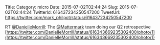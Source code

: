 Title: 
Category: micro
Date: 2015-07-02T02:44:24
Slug: 2015-07-02T02:44:24
TwitterId: 616437234250547200
TweetUrl: https://twitter.com/mark_philpot/status/616437234250547200

RT [@DanielleMorrill](https://twitter.com/DanielleMorrill): The [@Mattermark](https://twitter.com/Mattermark) team doing our Q2 retrospective [https://twitter.com/DanielleMorrill/status/616343669235302400/photo/1](https://twitter.com/DanielleMorrill/status/616343669235302400/photo/1)